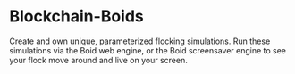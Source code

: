# Blockchain-Boids
Create and own unique, parameterized flocking simulations. Run these simulations via the Boid web engine, or the Boid screensaver engine to see your flock move around and live on your screen.
